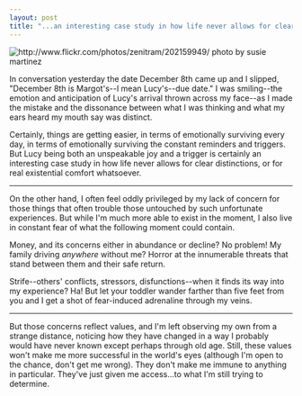 ```yaml
---
layout: post
title: "...an interesting case study in how life never allows for clear distinctions, or for real existential comfort whatsoever"
---
```


<img src="http://farm1.static.flickr.com/69/202159949_eac7a631df.jpg" title="http://www.flickr.com/photos/zenitram/202159949/ photo by susie martinez">

In conversation yesterday the date December 8th came up and I slipped, "December 8th is Margot's--I mean Lucy's--due date." I was smiling--the emotion and anticipation of Lucy's arrival thrown across my face--as I made the mistake and the dissonance between what I was thinking and what my ears heard my mouth say was distinct. 

Certainly, things are getting easier, in terms of emotionally surviving every day, in terms of emotionally surviving the constant reminders and triggers. But Lucy being both an unspeakable joy and a trigger is certainly an interesting case study in how life never allows for clear distinctions, or for real existential comfort whatsoever.

---

On the other hand, I often feel oddly privileged by my lack of concern for those things that often trouble those untouched by such unfortunate experiences. But while I'm much more able to exist in the moment, I also live in constant fear of what the following moment could contain.

Money, and its concerns either in abundance or decline? No problem! My family driving *anywhere* without me? Horror at the innumerable threats that stand between them and their safe return.

Strife--others' conflicts, stressors, disfunctions--when it finds its way into my experience? Ha! But let your toddler wander farther than five feet from you and I get a shot of fear-induced adrenaline through my veins. 

---

But those concerns reflect values, and I'm left observing my own from a strange distance, noticing how they have changed in a way I probably would have never known except perhaps through old age. Still, these values won't make me more successful in the world's eyes (although I'm open to the chance, don't get me wrong). They don't make me immune to anything in particular. They've just given me access...to what I'm still trying to determine.

